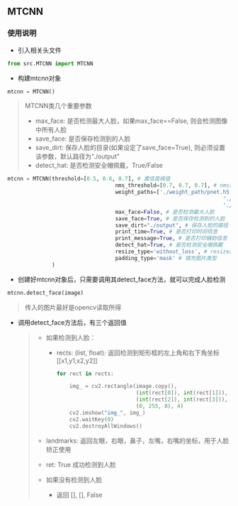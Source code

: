 ## MTCNN

### 使用说明

- 引入相关头文件

```python
from src.MTCNN import MTCNN
```

- 构建mtcnn对象

```python
mtcnn = MTCNN()
```

> MTCNN类几个重要参数
>
> - max_face: 是否检测最大人脸，如果max_face==False, 则会检测图像中所有人脸
> - save_face: 是否保存检测到的人脸
> - save_dirt: 保存人脸的目录(如果设定了save_face=True), 则必须设置该参数，默认路径为"./output"
> - detect_hat: 是否检测安全帽佩戴，True/False

```python
mtcnn = MTCNN(threshold=[0.5, 0.6, 0.7], # 置信度阈值
              					  nms_threshold=[0.7, 0.7, 0.7], # nms阈值
             				 	  weight_paths=['./weight_path/pnet.h5', # 权重文件路径
                            										'./weight_path/rnet.h5',
                           								 			'./weight_path/onet.h5'],
                                  max_face=False, # 是否检测最大人脸
                                  save_face=True, # 是否保存检测到的人脸
                                  save_dirt="./output", # 保存人脸的路径
                                  print_time=True, # 是否打印时间信息
                                  print_message=True, # 是否打印辅助信息
                                  detect_hat=True, # 是否检测安全帽佩戴
                                  resize_type='without_loss', # resize图片类型
                                  padding_type='mask' # 填充图片类型
              )
```



- 创建好mtcnn对象后，只需要调用其detect_face方法，就可以完成人脸检测

```python
mtcnn.detect_face(image)
```

> 传入的图片最好是opencv读取所得

- 调用detect_face方法后，有三个返回值

  >- 如果检测到人脸：
  >
  >   - rects: (list, float): 返回检测到矩形框的左上角和右下角坐标 [[x1,y1,x2,y2]]
  >
  >     ```python
  >     for rect in rects:
  >     
  >         img_ = cv2.rectangle(image.copy(), 
  >                              (int(rect[0]), int(rect[1])),
  >                              (int(rect[2]), int(rect[3])),
  >                              (0, 255, 0), 4)
  >         cv2.imshow("img_", img_)
  >         cv2.waitKey(0)
  >         cv2.destroyAllWindows()
  >     ```
  >
  >  - landmarks: 返回左眼，右眼，鼻子，左嘴，右嘴的坐标，用于人脸矫正使用
  >
  >  - ret: True 成功检测到人脸
  >
  >- 如果没有检测到人脸
  >
  >   - 返回 [], [], False

  